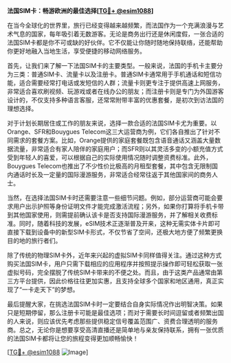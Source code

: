 **法国SIM卡：畅游欧洲的最佳选择[[TG💪+ @esim1088](https://t.me/s/esim1088)]**

在当今全球化的世界里，旅行已经变得越来越频繁，而法国作为一个充满浪漫与艺术气息的国家，每年吸引着无数游客。无论是商务出行还是休闲度假，一张合适的法国SIM卡都是你不可或缺的好伙伴。它不仅能让你随时随地保持联络，还能帮助你更好地融入当地生活，享受便捷的移动网络服务。

首先，让我们来了解一下法国SIM卡的主要类型。一般来说，法国的手机卡主要分为三类：普通SIM卡、流量卡以及注册卡。普通SIM卡通常用于手机通话和短信功能，适合需要经常打电话或发短信的人群；流量卡则更专注于提供高速上网服务，非常适合喜欢刷视频、玩游戏或者在线办公的朋友；而注册卡则是专门为外国游客设计的，不仅支持多种语言客服，还常常附带丰富的优惠套餐，是初次到访法国的理想选择。

对于计划长期居住或工作的朋友来说，选择一款合适的法国SIM卡尤为重要。以Orange、SFR和Bouygues Telecom这三大运营商为例，它们各自推出了针对不同需求的套餐方案。比如，Orange提供的家庭套餐既包含语音通话又涵盖大量数据流量，非常适合有家人陪伴的家庭用户；而SFR则以其灵活多变的小额充值方式受到年轻人的喜爱，可以根据自己的实际使用情况随时调整资费标准。此外，Bouygues Telecom也推出了不少性价比极高的月租型套餐，其中包含无限制国内通话时长及一定量的国际漫游服务，非常适合经常往返于其他国家间的商务人士。

当然，在选择法国SIM卡时还需要注意一些细节问题。例如，部分运营商可能会要求用户出示护照等身份证明文件才能完成激活流程；另外，如果你打算将手机卡带到其他国家使用，则需提前确认该卡是否支持国际漫游服务，并了解相关收费标准。同时，随着科技的发展，eSIM技术正逐渐普及开来，这种无需实体卡片即可直接下载到设备中的新型SIM卡形式，不仅节省了空间，还极大地方便了频繁更换目的地的旅行者们。

除了传统的物理SIM卡外，近年来兴起的虚拟SIM卡同样值得关注。通过这种方式购买法国SIM卡，用户只需下载相应的应用程序并按照提示操作即可轻松获取一张虚拟号码，完全摆脱了传统SIM卡带来的不便之处。而且，由于这类产品通常由第三方平台提供，因此价格往往更加实惠，且支持全球多个国家和地区通用，真正实现了“一卡走天下”的梦想。

最后提醒大家，在挑选法国SIM卡时一定要结合自身实际情况作出明智决策。如果只是短期停留，那么注册卡可能是最佳选项；而对于需要长时间逗留或者频繁出国的人来说，则应该优先考虑那些提供稳定信号覆盖范围广、资费合理透明的服务商。总之，无论你是想要享受高清直播还是简单地与亲友保持联系，拥有一张优质的法国SIM卡都将让您的旅程变得更加顺畅愉快！

[[TG💪+ @esim1088](https://t.me/s/esim1088) ![Image](https://i.postimg.cc/4NQfJmqS/Snipaste-2025-05-13-00-14-12.png)]